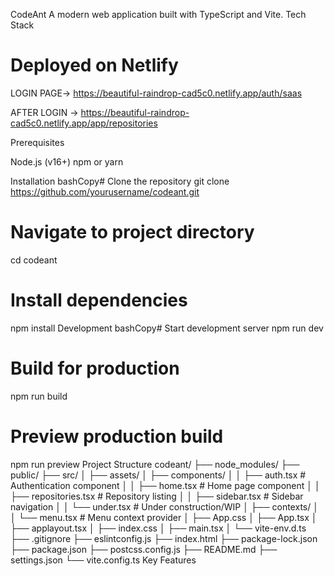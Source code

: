 CodeAnt
A modern web application built with TypeScript and Vite.
Tech Stack

# Deployed on Netlify
LOGIN PAGE->
https://beautiful-raindrop-cad5c0.netlify.app/auth/saas 

AFTER LOGIN ->
https://beautiful-raindrop-cad5c0.netlify.app/app/repositories

Prerequisites

Node.js (v16+)
npm or yarn

Installation
bashCopy# Clone the repository
git clone https://github.com/yourusername/codeant.git

# Navigate to project directory
cd codeant

# Install dependencies
npm install
Development
bashCopy# Start development server
npm run dev

# Build for production
npm run build

# Preview production build
npm run preview
Project Structure
codeant/
├── node_modules/
├── public/
├── src/
│   ├── assets/
│   ├── components/
│   │   ├── auth.tsx     # Authentication component
│   │   ├── home.tsx     # Home page component
│   │   ├── repositories.tsx # Repository listing
│   │   ├── sidebar.tsx  # Sidebar navigation
│   │   └── under.tsx    # Under construction/WIP
│   ├── contexts/
│   │   └── menu.tsx     # Menu context provider
│   ├── App.css
│   ├── App.tsx
│   ├── applayout.tsx
│   ├── index.css
│   ├── main.tsx
│   └── vite-env.d.ts
├── .gitignore
├── eslintconfig.js
├── index.html
├── package-lock.json
├── package.json
├── postcss.config.js
├── README.md
├── settings.json
└── vite.config.ts
Key Features


